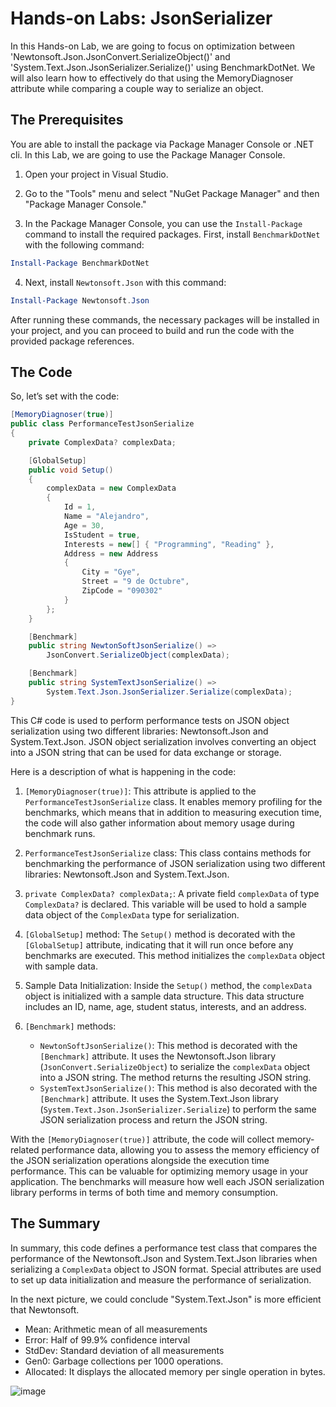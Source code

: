 # Hands-on Labs: JsonSerializer
In this Hands-on Lab, we are going to focus on optimization between 'Newtonsoft.Json.JsonConvert.SerializeObject()' and 'System.Text.Json.JsonSerializer.Serialize()' using BenchmarkDotNet. We will also learn how to effectively do that using the MemoryDiagnoser attribute while comparing a couple way to serialize an object.

## The Prerequisites
You are able to install the package via Package Manager Console or .NET cli. In this Lab, we are going to use the Package Manager Console.

1. Open your project in Visual Studio.

2. Go to the "Tools" menu and select "NuGet Package Manager" and then "Package Manager Console."

3. In the Package Manager Console, you can use the `Install-Package` command to install the required packages. First, install `BenchmarkDotNet` with the following command:

```powershell
Install-Package BenchmarkDotNet
```

4. Next, install `Newtonsoft.Json` with this command:

```powershell
Install-Package Newtonsoft.Json
```

After running these commands, the necessary packages will be installed in your project, and you can proceed to build and run the code with the provided package references.

## The Code
So, let’s set with the code:
```csharp
[MemoryDiagnoser(true)]
public class PerformanceTestJsonSerialize
{
    private ComplexData? complexData;

    [GlobalSetup]
    public void Setup()
    {
        complexData = new ComplexData
        {
            Id = 1,
            Name = "Alejandro",
            Age = 30,
            IsStudent = true,
            Interests = new[] { "Programming", "Reading" },
            Address = new Address
            {
                City = "Gye",
                Street = "9 de Octubre",
                ZipCode = "090302"
            }
        };
    }

    [Benchmark]
    public string NewtonSoftJsonSerialize() =>
        JsonConvert.SerializeObject(complexData);

    [Benchmark]
    public string SystemTextJsonSerialize() =>
        System.Text.Json.JsonSerializer.Serialize(complexData);
}
```
This C# code is used to perform performance tests on JSON object serialization using two different libraries: Newtonsoft.Json and System.Text.Json. JSON object serialization involves converting an object into a JSON string that can be used for data exchange or storage.

Here is a description of what is happening in the code:

1. `[MemoryDiagnoser(true)]`: This attribute is applied to the `PerformanceTestJsonSerialize` class. It enables memory profiling for the benchmarks, which means that in addition to measuring execution time, the code will also gather information about memory usage during benchmark runs.

2. `PerformanceTestJsonSerialize` class: This class contains methods for benchmarking the performance of JSON serialization using two different libraries: Newtonsoft.Json and System.Text.Json.

3. `private ComplexData? complexData;`: A private field `complexData` of type `ComplexData?` is declared. This variable will be used to hold a sample data object of the `ComplexData` type for serialization.

4. `[GlobalSetup]` method: The `Setup()` method is decorated with the `[GlobalSetup]` attribute, indicating that it will run once before any benchmarks are executed. This method initializes the `complexData` object with sample data.

5. Sample Data Initialization: Inside the `Setup()` method, the `complexData` object is initialized with a sample data structure. This data structure includes an ID, name, age, student status, interests, and an address.

6. `[Benchmark]` methods:
   - `NewtonSoftJsonSerialize()`: This method is decorated with the `[Benchmark]` attribute. It uses the Newtonsoft.Json library (`JsonConvert.SerializeObject`) to serialize the `complexData` object into a JSON string. The method returns the resulting JSON string.
   - `SystemTextJsonSerialize()`: This method is also decorated with the `[Benchmark]` attribute. It uses the System.Text.Json library (`System.Text.Json.JsonSerializer.Serialize`) to perform the same JSON serialization process and return the JSON string.

With the `[MemoryDiagnoser(true)]` attribute, the code will collect memory-related performance data, allowing you to assess the memory efficiency of the JSON serialization operations alongside the execution time performance. This can be valuable for optimizing memory usage in your application. The benchmarks will measure how well each JSON serialization library performs in terms of both time and memory consumption.


## The Summary
In summary, this code defines a performance test class that compares the performance of the Newtonsoft.Json and System.Text.Json libraries when serializing a `ComplexData` object to JSON format. Special attributes are used to set up data initialization and measure the performance of serialization.

In the next picture, we could conclude "System.Text.Json" is more efficient that Newtonsoft. 
- Mean: Arithmetic mean of all measurements
- Error: Half of 99.9% confidence interval
- StdDev: Standard deviation of all measurements
- Gen0: Garbage collections per 1000 operations.
- Allocated: It displays the allocated memory per single operation in bytes.

![image](https://github.com/ajunquit/HandsOn.Labs.JsonSerializer/assets/26319954/50a4c425-2de3-4a44-971b-57a3caccd827)
